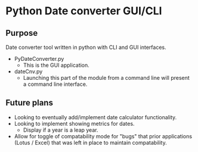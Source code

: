 Python Date converter GUI/CLI
=============================

## Purpose
Date converter tool written in python with CLI and GUI interfaces.
- PyDateConverter.py
    - This is the GUI application.
- dateCnv.py
    - Launching this part of the module from a command line will present a command line interface.

## Future plans
- Looking to eventually add/implement date calculator functionality.
- Looking to implement showing metrics for dates.
    - Display if a year is a leap year.
- Allow for toggle of compatability mode for "bugs" that prior applications (Lotus / Excel) that was left in
  place to maintain compatability.
